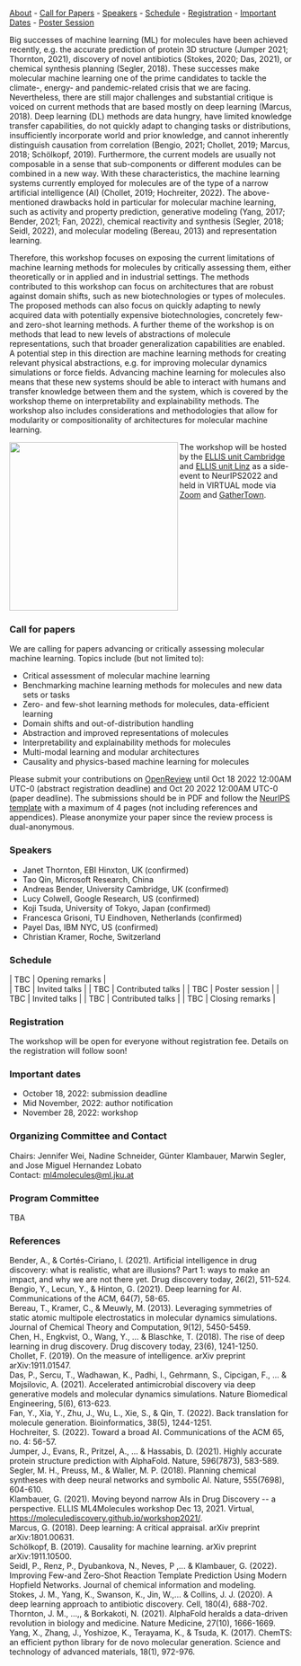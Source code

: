 [About](#about) - [Call for Papers](#call-for-papers) - [Speakers](#speakers) - [Schedule](#schedule) - [Registration](#registration) - [Important Dates](#important-dates) - [Poster Session](#poster-session)

Big successes of machine learning (ML) for molecules have been achieved recently, e.g. the accurate prediction of protein 3D structure (Jumper 2021; Thornton, 2021), discovery of novel antibiotics (Stokes, 2020; Das, 2021), or chemical synthesis planning (Segler, 2018). These successes make molecular machine learning one of the prime candidates to tackle the climate-, energy- and pandemic-related crisis that we are facing. Nevertheless, there are still major challenges and  substantial critique is voiced on current methods that are based mostly on deep learning (Marcus, 2018). Deep learning (DL) methods are data hungry, have limited knowledge transfer capabilities, do not quickly adapt to changing tasks or distributions, insufficiently incorporate world and prior knowledge, and cannot inherently distinguish causation from correlation (Bengio, 2021; Chollet, 2019; Marcus, 2018; Schölkopf, 2019). Furthermore, the current models are usually not composable in a sense that sub-components or different modules can be combined in a new way. With these characteristics, the machine learning systems currently employed for molecules are of the type of a narrow artificial intelligence (AI) (Chollet, 2019; Hochreiter, 2022). The above-mentioned drawbacks hold in particular for molecular machine learning, such as activity and property prediction, generative modeling (Yang, 2017; Bender, 2021; Fan, 2022), chemical reactivity and synthesis (Segler, 2018; Seidl, 2022), and molecular modeling (Bereau, 2013) and representation learning.    

Therefore, this workshop focuses on exposing the current limitations of machine learning methods for molecules by critically assessing them, either theoretically or in applied and in industrial settings. The methods contributed to this workshop can focus on architectures that are robust against domain shifts, such as new biotechnologies or types of molecules. The proposed methods can also focus on quickly adapting to newly acquired data with potentially expensive biotechnologies, concretely few- and zero-shot learning methods. A further theme of the workshop is on methods that lead to new levels of abstractions of molecule representations, such that broader generalization capabilities are enabled. A potential step in this direction are machine learning methods for creating relevant physical abstractions, e.g. for improving molecular dynamics simulations or force fields. Advancing machine learning for molecules also means that these new systems should be able to interact with humans and transfer knowledge between them and the system, which is covered by the workshop theme on interpretability and explainability methods. The workshop also includes considerations and methodologies that allow for modularity or compositionality of architectures for molecular machine learning. 

<img align="left" width="300" height="300" src="https://user-images.githubusercontent.com/38696018/193839682-974b4e67-afa3-4ea9-938b-14ab1284f76b.png">


The workshop will be hosted by the [ELLIS unit Cambridge](http://www.ellis.eng.cam.ac.uk/) and [ELLIS unit Linz](https://www.jku.at/en/lit-artificial-intelligence-lab/ellis-unit-linz/) as a side-event to NeurIPS2022 and held in VIRTUAL mode via [Zoom](https://zoom.us) and [GatherTown](https://www.gather.town).<br clear="left"/>

### Call for papers
We are calling for papers advancing or critically assessing molecular machine learning. Topics include (but not limited to):  

- Critical assessment of molecular machine learning
- Benchmarking machine learning methods for molecules and new data sets or tasks
- Zero- and few-shot learning methods for molecules, data-efficient learning 
- Domain shifts and out-of-distribution handling 
- Abstraction and improved representations of molecules
- Interpretability and explainability methods for molecules
- Multi-modal learning and modular architectures
- Causality and physics-based machine learning for molecules

Please submit your contributions on [OpenReview](https://openreview.net/group?id=ELLIS.eu/2022/Workshop/ML4Molecules) until Oct 18 2022 12:00AM UTC-0 (abstract registration deadline) and Oct 20 2022 12:00AM UTC-0 (paper deadline). The submissions should be in PDF and follow the [NeurIPS template](https://nips.cc/Conferences/2022/PaperInformation/StyleFiles) with a maximum of 4 pages (not including references and appendices). Please anonymize your paper since the review process is dual-anonymous. 

### Speakers
- Janet Thornton, EBI Hinxton, UK (confirmed)
- Tao Qin, Microsoft Research, China 
- Andreas Bender, University Cambridge, UK (confirmed)
- Lucy Colwell, Google Research, US  (confirmed) 
- Koji Tsuda, University of Tokyo, Japan (confirmed)
- Francesca Grisoni, TU Eindhoven, Netherlands (confirmed)
- Payel Das, IBM NYC, US (confirmed)
- Christian Kramer, Roche, Switzerland

### Schedule 


| TBC  | Opening remarks         |                                                                            
| TBC  | Invited talks           |
| TBC  | Contributed talks       | 
| TBC  | Poster session          | 
| TBC  | Invited talks           | 
| TBC  | Contributed talks       |
| TBC  | Closing remarks         |

### Registration
The workshop will be open for everyone without registration fee. Details on the registration will follow soon!

### Important dates
 - October 18, 2022: submission deadline
 - Mid November, 2022: author notification
 - November 28, 2022: workshop

### Organizing Committee and Contact
Chairs: Jennifer Wei, Nadine Schneider, Günter Klambauer, Marwin Segler, and Jose Miguel Hernandez Lobato  
Contact: ml4molecules@ml.jku.at

### Program Committee
TBA

### References
Bender, A., & Cortés-Ciriano, I. (2021). Artificial intelligence in drug discovery: what is realistic, what are illusions? Part 1: ways to make an impact, and why we are not there yet. Drug discovery today, 26(2), 511-524.  
Bengio, Y., Lecun, Y., & Hinton, G. (2021). Deep learning for AI. Communications of the ACM, 64(7), 58-65.  
Bereau, T., Kramer, C., & Meuwly, M. (2013). Leveraging symmetries of static atomic multipole electrostatics in molecular dynamics simulations. Journal of Chemical Theory and Computation, 9(12), 5450-5459.  
Chen, H., Engkvist, O., Wang, Y., … & Blaschke, T. (2018). The rise of deep learning in drug discovery. Drug discovery today, 23(6), 1241-1250.  
Chollet, F. (2019). On the measure of intelligence. arXiv preprint arXiv:1911.01547.  
Das, P., Sercu, T., Wadhawan, K., Padhi, I., Gehrmann, S., Cipcigan, F., ... & Mojsilovic, A. (2021). Accelerated antimicrobial discovery via deep generative models and molecular dynamics simulations. Nature Biomedical Engineering, 5(6), 613-623.  
Fan, Y., Xia, Y., Zhu, J., Wu, L., Xie, S., & Qin, T. (2022). Back translation for molecule generation. Bioinformatics, 38(5), 1244-1251.  
Hochreiter, S. (2022). Toward a broad AI. Communications of the ACM 65, no. 4: 56-57.  
Jumper, J., Evans, R., Pritzel, A.,  ... & Hassabis, D. (2021). Highly accurate protein structure prediction with AlphaFold. Nature, 596(7873), 583-589.  
Segler, M. H., Preuss, M., & Waller, M. P. (2018). Planning chemical syntheses with deep neural networks and symbolic AI. Nature, 555(7698), 604-610.  
Klambauer, G. (2021). Moving beyond narrow AIs in Drug Discovery -- a perspective. ELLIS ML4Molecules workshop Dec 13, 2021. Virtual, https://moleculediscovery.github.io/workshop2021/.   
Marcus, G. (2018). Deep learning: A critical appraisal. arXiv preprint arXiv:1801.00631.  
Schölkopf, B. (2019). Causality for machine learning. arXiv preprint arXiv:1911.10500.  
Seidl, P., Renz, P., Dyubankova, N., Neves, P ,... & Klambauer, G. (2022). Improving Few-and Zero-Shot Reaction Template Prediction Using Modern Hopfield Networks. Journal of chemical information and modeling.  
Stokes, J. M., Yang, K., Swanson, K., Jin, W.,... & Collins, J. J. (2020). A deep learning approach to antibiotic discovery. Cell, 180(4), 688-702.  
Thornton, J. M., …,, & Borkakoti, N. (2021). AlphaFold heralds a data-driven revolution in biology and medicine. Nature Medicine, 27(10), 1666-1669.  
Yang, X., Zhang, J., Yoshizoe, K., Terayama, K., & Tsuda, K. (2017). ChemTS: an efficient python library for de novo molecular generation. Science and technology of advanced materials, 18(1), 972-976.   

